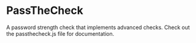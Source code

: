 # PassTheCheck
 A password strength check that implements advanced checks. Check out the passthecheck.js file for documentation.
